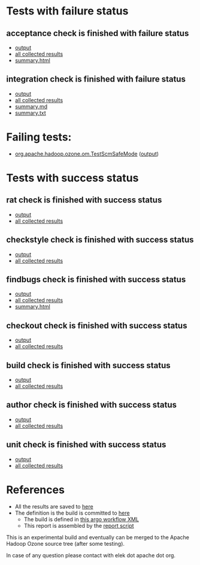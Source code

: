 # Tests with failure status

## acceptance check is finished with failure status

   * [output](https://raw.githubusercontent.com/elek/ozone-ci-03/master/pr/pr-hdds-2448-del-container-k7dl5/acceptance/output.log)
   * [all collected results](https://github.com/elek/ozone-ci-03/tree/master/pr/pr-hdds-2448-del-container-k7dl5/acceptance)
   * [summary.html](https://elek.github.io/ozone-ci-03/pr/pr-hdds-2448-del-container-k7dl5/acceptance/summary.html)


## integration check is finished with failure status

   * [output](https://raw.githubusercontent.com/elek/ozone-ci-03/master/pr/pr-hdds-2448-del-container-k7dl5/integration/output.log)
   * [all collected results](https://github.com/elek/ozone-ci-03/tree/master/pr/pr-hdds-2448-del-container-k7dl5/integration)
   * [summary.md](https://github.com/elek/ozone-ci-03/tree/master/pr/pr-hdds-2448-del-container-k7dl5/integration/summary.md)
   * [summary.txt](https://github.com/elek/ozone-ci-03/tree/master/pr/pr-hdds-2448-del-container-k7dl5/integration/summary.txt)

# Failing tests: 

 * [org.apache.hadoop.ozone.om.TestScmSafeMode](hadoop-ozone/integration-test/org.apache.hadoop.ozone.om.TestScmSafeMode.txt) ([output](hadoop-ozone/integration-test/org.apache.hadoop.ozone.om.TestScmSafeMode-output.txt))


# Tests with success status

## rat check is finished with success status

   * [output](https://raw.githubusercontent.com/elek/ozone-ci-03/master/pr/pr-hdds-2448-del-container-k7dl5/rat/output.log)
   * [all collected results](https://github.com/elek/ozone-ci-03/tree/master/pr/pr-hdds-2448-del-container-k7dl5/rat)


## checkstyle check is finished with success status

   * [output](https://raw.githubusercontent.com/elek/ozone-ci-03/master/pr/pr-hdds-2448-del-container-k7dl5/checkstyle/output.log)
   * [all collected results](https://github.com/elek/ozone-ci-03/tree/master/pr/pr-hdds-2448-del-container-k7dl5/checkstyle)


## findbugs check is finished with success status

   * [output](https://raw.githubusercontent.com/elek/ozone-ci-03/master/pr/pr-hdds-2448-del-container-k7dl5/findbugs/output.log)
   * [all collected results](https://github.com/elek/ozone-ci-03/tree/master/pr/pr-hdds-2448-del-container-k7dl5/findbugs)
   * [summary.html](https://elek.github.io/ozone-ci-03/pr/pr-hdds-2448-del-container-k7dl5/findbugs/summary.html)


## checkout check is finished with success status

   * [output](https://raw.githubusercontent.com/elek/ozone-ci-03/master/pr/pr-hdds-2448-del-container-k7dl5/checkout/output.log)
   * [all collected results](https://github.com/elek/ozone-ci-03/tree/master/pr/pr-hdds-2448-del-container-k7dl5/checkout)


## build check is finished with success status

   * [output](https://raw.githubusercontent.com/elek/ozone-ci-03/master/pr/pr-hdds-2448-del-container-k7dl5/build/output.log)
   * [all collected results](https://github.com/elek/ozone-ci-03/tree/master/pr/pr-hdds-2448-del-container-k7dl5/build)


## author check is finished with success status

   * [output](https://raw.githubusercontent.com/elek/ozone-ci-03/master/pr/pr-hdds-2448-del-container-k7dl5/author/output.log)
   * [all collected results](https://github.com/elek/ozone-ci-03/tree/master/pr/pr-hdds-2448-del-container-k7dl5/author)


## unit check is finished with success status

   * [output](https://raw.githubusercontent.com/elek/ozone-ci-03/master/pr/pr-hdds-2448-del-container-k7dl5/unit/output.log)
   * [all collected results](https://github.com/elek/ozone-ci-03/tree/master/pr/pr-hdds-2448-del-container-k7dl5/unit)




# References

 * All the results are saved to [here](https://github.com/elek/ozone-ci-03/tree/master/pr/pr-hdds-2448-del-container-k7dl5/)
 * The definition is the build is committed to [here](https://github.com/elek/argo-ozone)
    * The build is defined in [this argo workflow XML](https://github.com/elek/argo-ozone/blob/master/ozone-build.yaml)
    * This report is assembled by the [report script](https://github.com/elek/argo-ozone/blob/master/scripts/report.sh)

This is an experimental build and eventually can be merged to the Apache Hadoop Ozone source tree (after some testing).

In case of any question please contact with elek dot apache dot org.
